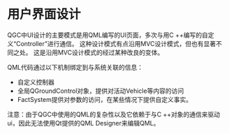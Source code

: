 # 用户界面设计

QGC中UI设计的主要模式是用QML编写的UI页面，多次与用C ++编写的自定义“Controller”进行通信。 这种设计模式有点沿用MVC设计模式，但也有显著不同之处。 这是沿用MVC设计模式的经过某种改良的变体。

QML代码通过以下机制绑定到与系统关联的信息：

- 自定义控制器
- 全局QGroundControl对象，提供对活动Vehicle等内容的访问
- FactSystem提供对参数的访问，在某些情况下提供自定义事实。

注意：由于QGC中使用的QML的复杂性以及它依赖于与C ++对象的通信来驱动ui，因此无法使用Qt提供的QML Designer来编辑QML。
